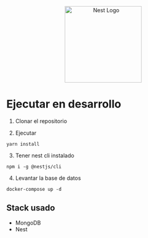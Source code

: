 <p align="center">
  <a href="http://nestjs.com/" target="blank"><img src="https://nestjs.com/img/logo-small.svg" width="200" alt="Nest Logo" /></a>
</p>

# Ejecutar en desarrollo

1. Clonar el repositorio


2. Ejecutar
```
yarn install
```

3. Tener nest cli instalado
```
npm i -g @nestjs/cli
```

4. Levantar la base de datos
```
docker-compose up -d
```

## Stack usado

* MongoDB
* Nest